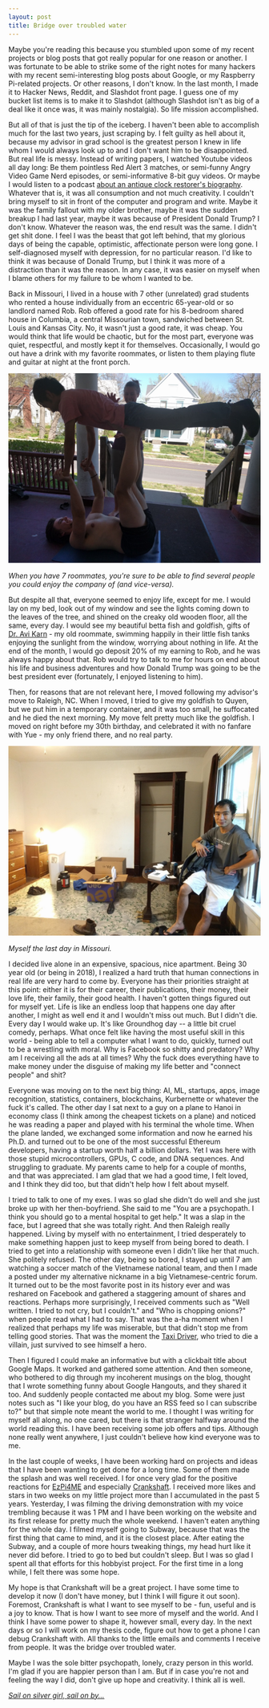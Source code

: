 ```yaml
---
layout: post
title: Bridge over troubled water
---
```


Maybe you're reading this because you stumbled upon some of my recent projects or blog posts that got really popular for one reason or another. I was fortunate to be able to strike some of the right notes for many hackers with my recent semi-interesting blog posts about Google, or my Raspberry Pi-related projects. Or other reasons, I don't know. In the last month, I made it to Hacker News, Reddit, and Slashdot front page. I guess one of my bucket list items is to make it to Slashdot (although Slashdot isn't as big of a deal like it once was, it was mainly nostalgia). So life mission accomplished.

But all of that is just the tip of the iceberg. I haven't been able to accomplish much for the last two years, just scraping by. I felt guilty as hell about it, because my advisor in grad school is the greatest person I knew in life whom I would always look up to and I don't want him to be disappointed.  But real life is messy. Instead of writing papers, I watched Youtube videos all day long: Be them pointless Red Alert 3 matches, or semi-funny Angry Video Game Nerd episodes, or semi-informative 8-bit guy videos. Or maybe I would listen to a podcast [about an antique clock restorer's biography](https://stownpodcast.org). Whatever that is, it was all consumption and not much creativity. I couldn't bring myself to sit in front of the computer and program and write. Maybe it was the family fallout with my older brother, maybe it was the sudden breakup I had last year, maybe it was because of President Donald Trump? I don't know. Whatever the reason was, the end result was the same. I didn't get shit done. I feel I was the beast that got left behind, that my glorious days of being the capable, optimistic, affectionate person were long gone. I self-diagnosed myself with depression, for no particular reason. I'd like to think it was because of Donald Trump, but I think it was more of a distraction than it was the reason. In any case, it was easier on myself when I blame others for my failure to be whom I wanted to be.

Back in Missouri, I lived in a house with 7 other (unrelated) grad students who rented a house individually from an eccentric 65-year-old or so landlord named Rob. Rob offered a good rate for his 8-bedroom shared house in Columbia, a central Missourian town, sandwiched between St. Louis and Kansas City. No, it wasn't just a good rate, it was cheap. You would think that life would be chaotic, but for the most part, everyone was quiet, respectful, and mostly kept it for themselves. Occasionally, I would go out have a drink with my favorite roommates, or listen to them playing flute and guitar at night at the front porch. 

![Daniel Ray](/assets/posts-images/daniel_ray.jpg)

_When you have 7 roommates, you're sure to be able to find several people you could enjoy the company of (and vice-versa)._

But despite all that, everyone seemed to enjoy life, except for me. I would lay on my bed, look out of my window and see the lights coming down to the leaves of the tree, and shined on the creaky old wooden floor, all the same, every day. I would see my beautiful betta fish and goldfish, gifts of [Dr. Avi Karn](http://avikarn.com) - my old roommate, swimming happily in their little fish tanks enjoying the sunlight from the window, worrying about nothing in life. At the end of the month, I would go deposit 20% of my earning to Rob, and he was always happy about that. Rob would try to talk to me for hours on end about his life and business adventures and how Donald Trump was going to be the best president ever (fortunately, I enjoyed listening to him).

Then, for reasons that are not relevant here, I moved following my advisor's move to Raleigh, NC. When I moved, I tried to give my goldfish to Quyen, but we put him in a temporary container, and it was too small, he suffocated and he died the next morning. My move felt pretty much like the goldfish. I moved on right before my 30th birthday, and celebrated it with no fanfare with Yue - my only friend there, and no real party. 

![Daniel Ray](/assets/posts-images/before_move.jpg)

_Myself the last day in Missouri._

I decided live alone in an expensive, spacious, nice apartment. Being 30 year old (or being in 2018), I realized a hard truth that human connections in real life are very hard to come by. Everyone has their priorities straight at this point: either it is for their career, their publications, their money, their love life, their family, their good health. I haven't gotten things figured out for myself yet. Life is like an endless loop that happens one day after another, I might as well end it and I wouldn't miss out much. But I didn't die. Every day I would wake up. It's like Groundhog day -- a little bit cruel comedy, perhaps. What once felt like having the most useful skill in this world - being able to tell a computer what I want to do, quickly, turned out to be a wrestling with moral. Why is Facebook so shitty and predatory? Why am I receiving all the ads at all times? Why the fuck does everything have to make money under the disguise of making my life better and "connect people" and shit?

Everyone was moving on to the next big thing: AI, ML, startups, apps, image recognition, statistics, containers, blockchains, Kurbernette or whatever the fuck it's called. The other day I sat next to a guy on a plane to Hanoi in economy class (I think among the cheapest tickets on a plane) and noticed he was reading a paper and played with his terminal the whole time. When the plane landed, we exchanged some information and now he earned his Ph.D. and turned out to be one of the most successful Ethereum developers, having a startup worth half a billion dollars. Yet I was here with those stupid microcontrollers, GPUs, C code, and DNA sequences. And struggling to graduate. My parents came to help for a couple of months, and that was appreciated. I am glad that we had a good time, I felt loved, and I think they did too, but that didn't help how I felt about myself. 

I tried to talk to one of my exes. I was so glad she didn't do well and she just broke up with her then-boyfriend. She said to me "You are a psychopath. I think you should go to a mental hospital to get help." It was a slap in the face, but I agreed that she was totally right. And then Raleigh really happened. Living by myself with no entertainment, I tried desperately to make something happen just to keep myself from being bored to death. I tried to get into a relationship with someone even I didn't like her that much. She politely refused. The other day, being so bored, I stayed up until 7 am watching a soccer match of the Vietnamese national team, and then I made a posted under my alternative nickname in a big Vietnamese-centric forum. It turned out to be the most favorite post in its history ever and was reshared on Facebook and gathered a staggering amount of shares and reactions. Perhaps more surprisingly, I received comments such as "Well written. I tried to not cry, but I couldn't." and "Who is chopping onions?" when people read what I had to say. That was the a-ha moment when I realized that perhaps my life was miserable, but that didn't stop me from telling good stories. That was the moment the [Taxi Driver](http://www.imdb.com/title/tt0075314/), who tried to die a villain, just survived to see himself a hero.

Then I figured I could make an informative but with a clickbait title about Google Maps. It worked and gathered some attention. And then someone, who bothered to dig through my incoherent musings on the blog, thought that I wrote something funny about Google Hangouts, and they shared it too. And suddenly people contacted me about my blog. Some were just notes such as "I like your blog, do you have an RSS feed so I can subscribe to?" but that simple note meant the world to me. I thought I was writing for myself all along, no one cared, but there is that stranger halfway around the world reading this. I have been receiving some job offers and tips. Although none really went anywhere, I just couldn't believe how kind everyone was to me. 

In the last couple of weeks, I have been working hard on projects and ideas that I have been wanting to get done for a long time. Some of them made the splash and was well received. I for once very glad for the positive reactions for [EzPi4ME](https://github.com/htruong/ezpi4me) and especially [Crankshaft](http://getcrankshaft.com). I received more likes and stars in two weeks on my little project more than I accumulated in the past 5 years. Yesterday, I was filming the driving demonstration with my voice trembling because it was 1 PM and I have been working on the website and its first release for pretty much the whole weekend. I haven't eaten anything for the whole day. I filmed myself going to Subway, because that was the first thing that came to mind, and it is the closest place. After eating the Subway, and a couple of more hours tweaking things, my head hurt like it never did before. I tried to go to bed but couldn't sleep. But I was so glad I spent all that efforts for this hobbyist project. For the first time in a long while, I felt there was some hope.

My hope is that Crankshaft will be a great project. I have some time to develop it now (I don't have money, but I think I will figure it out soon). Foremost, Crankshaft is what I want to see myself to be - fun, useful and is a joy to know. That is how I want to see more of myself and the world. And I think I have some power to shape it, however small, every day. In the next days or so I will work on my thesis code, figure out how to get a phone I can debug Crankshaft with. All thanks to the little emails and comments I receive from people. It was the bridge over troubled water.

Maybe I was the sole bitter psychopath, lonely, crazy person in this world. I'm glad if you are happier person than I am. But if in case you're not and feeling the way I did, don't give up hope and creativity. I think all is well.

*[Sail on silver girl, sail on by...](https://www.youtube.com/watch?v=H_a46WJ1viA)*

